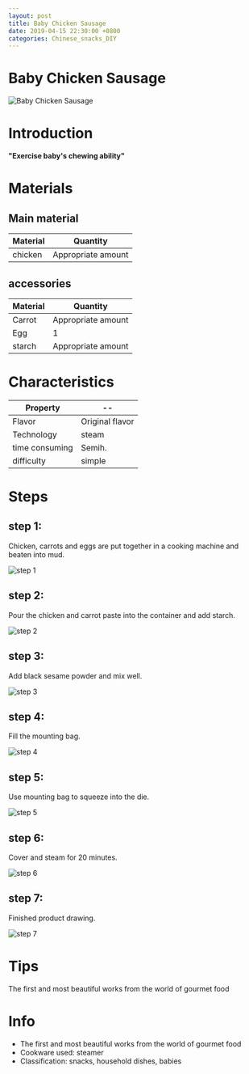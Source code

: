 ```yaml
---
layout: post
title: Baby Chicken Sausage
date: 2019-04-15 22:30:00 +0800
categories: Chinese_snacks_DIY
---
```


# Baby Chicken Sausage

![Baby Chicken Sausage]({{site.baseurl}}/img/407180/407180.jpg)

# Introduction

**"Exercise baby's chewing ability"**

# Materials


## Main material

Material|Quantity
--|--
chicken|Appropriate amount

## accessories

Material|Quantity
--|--
Carrot|Appropriate amount
Egg|1
starch|Appropriate amount

# Characteristics

Property|--
--|--
Flavor|Original flavor
Technology|steam
time consuming|Semih.
difficulty|simple

# Steps

## step 1:

Chicken, carrots and eggs are put together in a cooking machine and beaten into mud.

![step 1]({{site.baseurl}}/img/407180/1.jpg)

## step 2:

Pour the chicken and carrot paste into the container and add starch.

![step 2]({{site.baseurl}}/img/407180/2.jpg)

## step 3:

Add black sesame powder and mix well.

![step 3]({{site.baseurl}}/img/407180/3.jpg)

## step 4:

Fill the mounting bag.

![step 4]({{site.baseurl}}/img/407180/4.jpg)

## step 5:

Use mounting bag to squeeze into the die.

![step 5]({{site.baseurl}}/img/407180/5.jpg)

## step 6:

Cover and steam for 20 minutes.

![step 6]({{site.baseurl}}/img/407180/6.jpg)

## step 7:

Finished product drawing.

![step 7]({{site.baseurl}}/img/407180/7.jpg)

# Tips

The first and most beautiful works from the world of gourmet food

# Info

- The first and most beautiful works from the world of gourmet food
- Cookware used: steamer
- Classification: snacks, household dishes, babies
